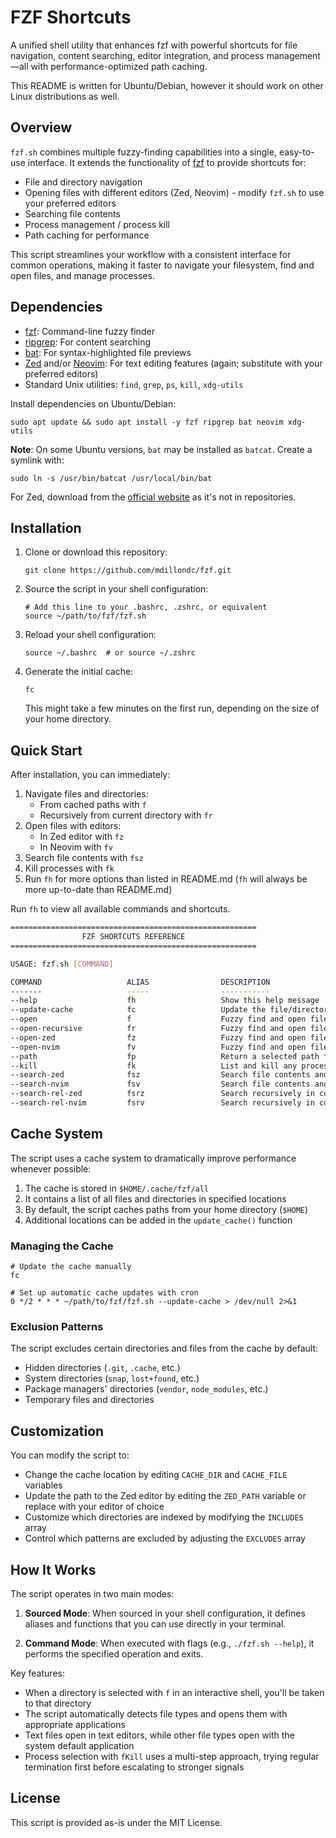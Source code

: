 # FZF Shortcuts

A unified shell utility that enhances fzf with powerful shortcuts for file navigation, content searching, editor integration, and process management—all with performance-optimized path caching.

This README is written for Ubuntu/Debian, however it should work on other Linux distributions as well.

## Overview

`fzf.sh` combines multiple fuzzy-finding capabilities into a single, easy-to-use interface. It extends the functionality of [fzf](https://github.com/junegunn/fzf) to provide shortcuts for:

- File and directory navigation
- Opening files with different editors (Zed, Neovim) - modify `fzf.sh` to use your preferred editors
- Searching file contents
- Process management / process kill
- Path caching for performance

This script streamlines your workflow with a consistent interface for common operations, making it faster to navigate your filesystem, find and open files, and manage processes.

## Dependencies

- [fzf](https://github.com/junegunn/fzf): Command-line fuzzy finder
- [ripgrep](https://github.com/BurntSushi/ripgrep): For content searching
- [bat](https://github.com/sharkdp/bat): For syntax-highlighted file previews
- [Zed](https://zed.dev/) and/or [Neovim](https://neovim.io/): For text editing features (again; substitute with your preferred editors)
- Standard Unix utilities: `find`, `grep`, `ps`, `kill`, `xdg-utils`

Install dependencies on Ubuntu/Debian:

```
sudo apt update && sudo apt install -y fzf ripgrep bat neovim xdg-utils
```

**Note**: On some Ubuntu versions, `bat` may be installed as `batcat`. Create a symlink with:
```
sudo ln -s /usr/bin/batcat /usr/local/bin/bat
```

For Zed, download from the [official website](https://zed.dev) as it's not in repositories.

## Installation

1. Clone or download this repository:
   ```
   git clone https://github.com/mdillondc/fzf.git
   ```

2. Source the script in your shell configuration:
   ```
   # Add this line to your .bashrc, .zshrc, or equivalent
   source ~/path/to/fzf/fzf.sh
   ```

3. Reload your shell configuration:
   ```
   source ~/.bashrc  # or source ~/.zshrc
   ```

4. Generate the initial cache:
   ```
   fc
   ```
   This might take a few minutes on the first run, depending on the size of your home directory.

## Quick Start

After installation, you can immediately:

1. Navigate files and directories:
   - From cached paths with `f`
   - Recursively from current directory with `fr`
2. Open files with editors:
   - In Zed editor with `fz`
   - In Neovim with `fv`
3. Search file contents with `fsz`
4. Kill processes with `fk`
5. Run `fh` for more options than listed in README.md (`fh` will always be more up-to-date than README.md)

Run `fh` to view all available commands and shortcuts.

```bash
=======================================================
                FZF SHORTCUTS REFERENCE
=======================================================

USAGE: fzf.sh [COMMAND]

COMMAND                   ALIAS                DESCRIPTION
-------                   -----                -----------
--help                    fh                   Show this help message
--update-cache            fc                   Update the file/directory path cache
--open                    f                    Fuzzy find and open files with default system app or cd to directory
--open-recursive          fr                   Fuzzy find and open files recursively from current directory
--open-zed                fz                   Fuzzy find and open files with Zed
--open-nvim               fv                   Fuzzy find and open files with Neovim
--path                    fp                   Return a selected path from fuzzy finder
--kill                    fk                   List and kill any process
--search-zed              fsz                  Search file contents and open in Zed
--search-nvim             fsv                  Search file contents and open in Neovim
--search-rel-zed          fsrz                 Search recursively in current directory, open in Zed
--search-rel-nvim         fsrv                 Search recursively in current directory, open in Neovim
```


## Cache System

The script uses a cache system to dramatically improve performance whenever possible:

1. The cache is stored in `$HOME/.cache/fzf/all`
2. It contains a list of all files and directories in specified locations
3. By default, the script caches paths from your home directory (`$HOME`)
4. Additional locations can be added in the `update_cache()` function

### Managing the Cache

```
# Update the cache manually
fc

# Set up automatic cache updates with cron
0 */2 * * * ~/path/to/fzf/fzf.sh --update-cache > /dev/null 2>&1
```

### Exclusion Patterns

The script excludes certain directories and files from the cache by default:
- Hidden directories (`.git`, `.cache`, etc.)
- System directories (`snap`, `lost+found`, etc.)
- Package managers' directories (`vendor`, `node_modules`, etc.)
- Temporary files and directories

## Customization

You can modify the script to:

- Change the cache location by editing `CACHE_DIR` and `CACHE_FILE` variables
- Update the path to the Zed editor by editing the `ZED_PATH` variable or replace with your editor of choice
- Customize which directories are indexed by modifying the `INCLUDES` array
- Control which patterns are excluded by adjusting the `EXCLUDES` array

## How It Works

The script operates in two main modes:

1. **Sourced Mode**: When sourced in your shell configuration, it defines aliases and functions that you can use directly in your terminal.

2. **Command Mode**: When executed with flags (e.g., `./fzf.sh --help`), it performs the specified operation and exits.

Key features:
- When a directory is selected with `f` in an interactive shell, you'll be taken to that directory
- The script automatically detects file types and opens them with appropriate applications
- Text files open in text editors, while other file types open with the system default application
- Process selection with `fKill` uses a multi-step approach, trying regular termination first before escalating to stronger signals

## License

This script is provided as-is under the MIT License.